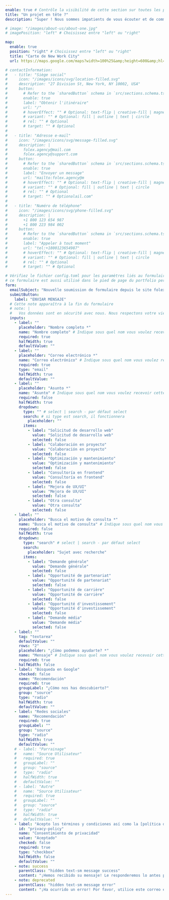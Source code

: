 ```yaml
---
enable: true # Contrôle la visibilité de cette section sur toutes les pages où elle est utilisée
title: "Un projet en tête ?"
description: "Super ! Nous sommes impatients de vous écouter et de commencer quelque chose"

# image: "/images/about-us/about-one.jpg"
# imagePosition: "left" # Choisissez entre "left" ou "right"

map:
  enable: true
  position: "right" # Choisissez entre "left" ou "right"
  title: "Carte de New Work City"
  url: https://maps.google.com/maps?width=100%25&amp;height=600&amp;hl=fr&amp;q=1%20Grafton%20Street,%20Dublin,%20Ireland+(Mon%20Nom%20d'Entreprise)&amp;t=&amp;z=14&amp;ie=UTF8&amp;iwloc=B&amp;output=embed

# contactInformation:
#   - title: "Siège social"
#     icon: "/images/icons/svg/location-filled.svg"
#     description: "27 Division St, New York, NY 10002, USA"
#     button:
#       # Refer to the `sharedButton` schema in `src/sections.schema.ts` for all available configuration options (e.g., enable, label, url, hoverEffect, variant, icon, tag, rel, class, target, etc.)
#       enable: true
#       label: "Obtenir l'itinéraire"
#       url: "/"
#       # hoverEffect: "" # Optional: text-flip | creative-fill | magnetic | magnetic-text-flip
#       # variant: "" # Optional: fill | outline | text | circle
#       # rel: "" # Optional
#       # target: "" # Optional
#
#   - title: "Adresse e-mail"
#     icon: "/images/icons/svg/message-filled.svg"
#     description: |
#       folex.agency@mail.com
#       folex.agency@support.com
#     button:
#       # Refer to the `sharedButton` schema in `src/sections.schema.ts` for all available configuration options (e.g., enable, label, url, hoverEffect, variant, icon, tag, rel, class, target, etc.)
#       enable: true
#       label: "Envoyer un message"
#       url: "mailto:folex.agency@m
#       # hoverEffect: "" # Optional: text-flip | creative-fill | magnetic | magnetic-text-flip
#       # variant: "" # Optional: fill | outline | text | circle
#       # rel: "" # Optional
#       # target: "" # Optionalail.com"
#
#   - title: "Numéro de téléphone"
#     icon: "/images/icons/svg/phone-filled.svg"
#     description: |
#       +1 800 123 654 987
#       +1 800 223 984 002
#     button:
#       # Refer to the `sharedButton` schema in `src/sections.schema.ts` for all available configuration options (e.g., enable, label, url, hoverEffect, variant, icon, tag, rel, class, target, etc.)
#       enable: true
#       label: "Appeler à tout moment"
#       url: "tel:+1800123654987"
#       # hoverEffect: "" # Optional: text-flip | creative-fill | magnetic | magnetic-text-flip
#       # variant: "" # Optional: fill | outline | text | circle
#       # rel: "" # Optional
#       # target: "" # Optional

# Vérifiez le fichier config.toml pour les paramètres liés au formulaire
# ce formulaire est aussi utilisé dans le pied de page du portfolio personnel
form:
  emailSubject: "Nouvelle soumission de formulaire depuis le site folex" # Sujet personnalisé de l’email (valable à chaque soumission)
  submitButton:
    label: "ENVIAR MENSAJE"
  # Cette note apparaîtra à la fin du formulaire
  # note: |
  #   Vos données sont en sécurité avec nous. Nous respectons votre vie privée et ne partageons jamais vos informations. <br /> Lisez notre [Politique de confidentialité](/privacy-policy/).
  inputs:
    - label: ""
      placeholder: "Nombre completo *"
      name: "Nombre completo" # Indique sous quel nom vous voulez recevoir cette donnée
      required: true
      halfWidth: true
      defaultValue: ""
    - label: ""
      placeholder: "Correo electrónico *"
      name: "Correo electrónico" # Indique sous quel nom vous voulez recevoir cette donnée
      required: true
      type: "email"
      halfWidth: true
      defaultValue: ""
    - label: ""
      placeholder: "Asunto *"
      name: "Asunto" # Indique sous quel nom vous voulez recevoir cette donnée
      required: false
      halfWidth: true
      dropdown:
        type: "" # select | search - par défaut select
        search: # si type est search, il fonctionnera
          placeholder: ""
        items:
          - label: "Solicitud de desarrollo web"
            value: "Solicitud de desarrollo web"
            selected: false
          - label: "Colaboración en proyecto"
            value: "Colaboración en proyecto"
            selected: false
          - label: "Optimización y mantenimiento"
            value: "Optimización y mantenimiento"
            selected: false
          - label: "Consultoría en frontend"
            value: "Consultoría en frontend"
            selected: false
          - label: "Mejora de UX/UI"
            value: "Mejora de UX/UI"
            selected: false
          - label: "Otra consulta"
            value: "Otra consulta"
            selected: false
    - label: ""
      placeholder: "Busca el motivo de consulta *"
      name: "Busca el motivo de consulta" # Indique sous quel nom vous voulez recevoir cette donnée
      required: false
      halfWidth: true
      dropdown:
        type: "search" # select | search - par défaut select
        search:
          placeholder: "Sujet avec recherche"
        items:
          - label: "Demande générale"
            value: "Demande générale"
            selected: false
          - label: "Opportunité de partenariat"
            value: "Opportunité de partenariat"
            selected: false
          - label: "Opportunité de carrière"
            value: "Opportunité de carrière"
            selected: false
          - label: "Opportunité d'investissement"
            value: "Opportunité d'investissement"
            selected: false
          - label: "Demande média"
            value: "Demande média"
            selected: false
    - label: ""
      tag: "textarea"
      defaultValue: ""
      rows: "2"
      placeholder: "¿Cómo podemos ayudarte? *"
      name: "Mensaje" # Indique sous quel nom vous voulez recevoir cette donnée
      required: true
      halfWidth: false
    - label: "Búsqueda en Google"
      checked: false
      name: "Recomendación"
      required: true
      groupLabel: "¿Cómo nos has descubierto?"
      group: "source"
      type: "radio"
      halfWidth: true
      defaultValue: ""
    - label: "Redes sociales"
      name: "Recomendación"
      required: true
      groupLabel: ""
      group: "source"
      type: "radio"
      halfWidth: true
      defaultValue: ""
    # - label: "Parrainage"
    #   name: "Source Utilisateur"
    #   required: true
    #   groupLabel: ""
    #   group: "source"
    #   type: "radio"
    #   halfWidth: true
    #   defaultValue: ""
    # - label: "Autre"
    #   name: "Source Utilisateur"
    #   required: true
    #   groupLabel: ""
    #   group: "source"
    #   type: "radio"
    #   halfWidth: true
    #   defaultValue: ""
    - label: "Acepto los términos y condiciones así como la [política de privacidad](/)."
      id: "privacy-policy"
      name: "Consentimiento de privacidad"
      value: "Aceptado"
      checked: false
      required: true
      type: "checkbox"
      halfWidth: false
      defaultValue: ""
    - note: success
      parentClass: "hidden text-sm message success"
      content: "¡Hemos recibido su mensaje! Le responderemos lo antes posible."
    - note: deprecated
      parentClass: "hidden text-sm message error"
      content: "¡Ha ocurrido un error! Por favor, utilice este correo electrónico - [pteijeirolopez@gmail.com](mailto:pteijeirolopez@gmail.com) para enviar un ticket !"
---
```

